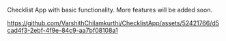 Checklist App with basic functionality. More features will be added soon.

https://github.com/VarshithChilamkurthi/ChecklistApp/assets/52421766/d5cad4f3-2ebf-4f9e-84c9-aa7bf08108a1
